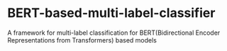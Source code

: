 # BERT-based-multi-label-classifier
A framework for multi-label classification for BERT(Bidirectional Encoder Representations from Transformers) based models
